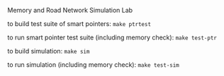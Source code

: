 
Memory and Road Network Simulation Lab

to build test suite of smart pointers:
	`make ptrtest`

to run smart pointer test suite (including memory check):
	`make test-ptr`

to build simulation:
	`make sim`

to run simulation (including memory check):
	`make test-sim`